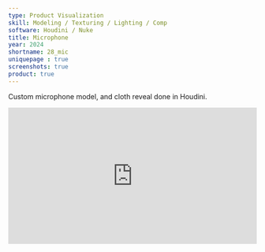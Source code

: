 ```yaml
---
type: Product Visualization
skill: Modeling / Texturing / Lighting / Comp
software: Houdini / Nuke
title: Microphone
year: 2024
shortname: 28_mic
uniquepage : true 
screenshots: true
product: true
---
```

Custom microphone model, and cloth reveal done in Houdini. <br>

<div style="position: relative; width: 100%; height: 0; padding-bottom: 55%">
<iframe style="position: absolute;width: 100%;height: 100%;left: 0;top: 0;" src="https://player.vimeo.com/video/1020651429?title=0&amp;byline=0&amp;portrait=0&amp;badge=0&amp;autopause=0&amp;player_id=0&amp;app_id=58479"frameborder="0" allow="autoplay; fullscreen; picture-in-picture; clipboard-write" title="Microphone with cloth"></iframe>
</div>
<br>
